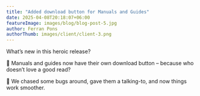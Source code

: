 ```yaml
---
title: "Added download button for Manuals and Guides"
date: 2025-04-08T20:18:07+06:00
featureImage: images/blog/blog-post-5.jpg
author: Ferran Pons
authorThumb: images/client/client-3.png
---
```


What’s new in this heroic release?

🧠 Manuals and guides now have their own download button – because who doesn’t love a good read?

🐛 We chased some bugs around, gave them a talking-to, and now things work smoother.
